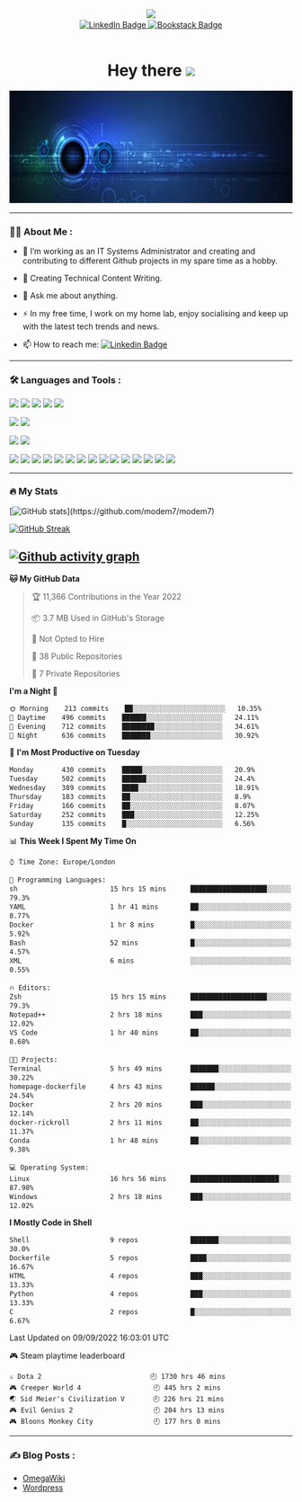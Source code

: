 <div id="header" align="center">
  <img src="https://media.giphy.com/media/f3iwJFOVOwuy7K6FFw/giphy.gif" width="300"/>
<div id="badges">
  <a href="https://www.linkedin.com/in/alexlaneit/">
    <img src="https://img.shields.io/badge/LinkedIn-blue?style=for-the-badge&logo=linkedin&logoColor=white" alt="LinkedIn Badge"/>
  </a>
  <a href="https://omegawiki.modem7.com">
  <img src="https://img.shields.io/badge/Bookstack-blue?style=for-the-badge&logo=BookStack&logoColor=white" alt="Bookstack Badge"/>
  </a>
</div>
  <img src="https://komarev.com/ghpvc/?username=modem7&style=flat-square&color=blue" alt=""/>
<h1>
  Hey there
  <img src="https://media.giphy.com/media/hvRJCLFzcasrR4ia7z/giphy.gif" width="30px"/>
</h1>
</div>

<div align="center">
  <img src="https://github.com/modem7/MiscAssets/blob/master/images/ezgif-6-79e26c05da.jpg" width="800" height="200"/>
</div>

---

### :man_technologist: About Me :
- :telescope: I’m working as an IT Systems Administrator and creating and contributing to different Github projects in my spare time as a hobby.

- :seedling: Creating Technical Content Writing.

- 💬 Ask me about anything.

- :zap: In my free time, I work on my home lab, enjoy socialising and keep up with the latest tech trends and news.

- :mailbox: How to reach me: [![Linkedin Badge](https://img.shields.io/badge/-AlexLaneIT-blue?style=flat&logo=Linkedin&logoColor=white)](https://www.linkedin.com/in/alexlaneit/)

---

### :hammer_and_wrench: Languages and Tools :
![](https://img.shields.io/badge/OS-Centos-informational?style=flat&logo=centos&logoColor=white&color=981e32)
![](https://img.shields.io/badge/OS-Debian-informational?style=flat&logo=debian&logoColor=white&color=981e32)
![](https://img.shields.io/badge/OS-RHEL-informational?style=flat&logo=red-hat&logoColor=white&color=981e32)
![](https://img.shields.io/badge/OS-Ubuntu-informational?style=flat&logo=ubuntu&logoColor=white&color=981e32)
![](https://img.shields.io/badge/OS-Windows-informational?style=flat&logo=windows&logoColor=white&color=981e32)

![](https://img.shields.io/badge/Editor-Notepad++-informational?style=flat&logo=notepadplusplus&logoColor=white&color=981e32)
![](https://img.shields.io/badge/Editor-Visual_Studio_Code-informational?style=flat&logo=visual-studio-code&logoColor=white&color=981e32)


![](https://img.shields.io/badge/Shell-Bash-informational?style=flat&logo=gnu-bash&logoColor=white&color=981e32)
![](https://img.shields.io/badge/Shell-ZSH-informational?style=flat&logo=gnu-bash&logoColor=white&color=981e32)

![](https://img.shields.io/badge/Tools-3CX-informational?style=flat&logoColor=white&color=981e32)
![](https://img.shields.io/badge/Tools-Ansible-informational?style=flat&logo=ansible&logoColor=white&color=981e32)
![](https://img.shields.io/badge/Tools-Arduino-informational?style=flat&logo=arduino&logoColor=white&color=981e32)
![](https://img.shields.io/badge/Tools-Borg-informational?style=flat&logoColor=white&color=981e32)
![](https://img.shields.io/badge/Tools-Docker-informational?style=flat&logo=docker&logoColor=white&color=981e32)
![](https://img.shields.io/badge/Tools-Drone_CI-informational?style=flat&logo=drone&logoColor=white&color=981e32)
![](https://img.shields.io/badge/Tools-Git-informational?style=flat&logo=git&logoColor=white&color=981e32)
![](https://img.shields.io/badge/Tools-Github-informational?style=flat&logo=github&logoColor=white&color=981e32)
![](https://img.shields.io/badge/Tools-Gitlab-informational?style=flat&logo=gitlab&logoColor=white&color=981e32)
![](https://img.shields.io/badge/Tools-Jira-informational?style=flat&logo=jira&logoColor=white&color=981e32)
![](https://img.shields.io/badge/Tools-Kanban-informational?style=flat&logoColor=white&color=981e32)
![](https://img.shields.io/badge/Tools-Nginx-informational?style=flat&logo=nginx&logoColor=white&color=981e32)
![](https://img.shields.io/badge/Tools-Raspberry_Pi-informational?style=flat&logo=raspberry-pi&logoColor=white&color=981e32)
![](https://img.shields.io/badge/Tools-Snyk-informational?style=flat&logo=snyk&logoColor=white&color=981e32)
![](https://img.shields.io/badge/Tools-Traefik-informational?style=flat&logo=traefikmesh&logoColor=white&color=981e32)

---

### :fire: My Stats
[![GitHub stats](https://github-readme-stats.vercel.app/api?username=modem7&show_icons=true&theme=codeSTACKr&count_private=true")](https://github.com/modem7/modem7)

[![GitHub Streak](http://github-readme-streak-stats.herokuapp.com?user=modem7&theme=elegant&hide_border=true&date_format=j%20M%5B%20Y%5D&background=DD272700)](https://git.io/streak-stats)

[![Github activity graph](https://activity-graph.herokuapp.com/graph?username=modem7&theme=elegant&custom_title=Contribution%20Graph&hide_border=true&bg_color=%20)](https://github.com/modem7/modem7)
---

<!--START_SECTION:waka-->
**🐱 My GitHub Data** 

> 🏆 11,366 Contributions in the Year 2022
 > 
> 📦 3.7 MB Used in GitHub's Storage 
 > 
> 🚫 Not Opted to Hire
 > 
> 📜 38 Public Repositories 
 > 
> 🔑 7 Private Repositories  
 > 
**I'm a Night 🦉** 

```text
🌞 Morning    213 commits    ██░░░░░░░░░░░░░░░░░░░░░░░   10.35% 
🌆 Daytime    496 commits    ██████░░░░░░░░░░░░░░░░░░░   24.11% 
🌃 Evening    712 commits    ████████░░░░░░░░░░░░░░░░░   34.61% 
🌙 Night      636 commits    ███████░░░░░░░░░░░░░░░░░░   30.92%

```
📅 **I'm Most Productive on Tuesday** 

```text
Monday       430 commits    █████░░░░░░░░░░░░░░░░░░░░   20.9% 
Tuesday      502 commits    ██████░░░░░░░░░░░░░░░░░░░   24.4% 
Wednesday    389 commits    ████░░░░░░░░░░░░░░░░░░░░░   18.91% 
Thursday     183 commits    ██░░░░░░░░░░░░░░░░░░░░░░░   8.9% 
Friday       166 commits    ██░░░░░░░░░░░░░░░░░░░░░░░   8.07% 
Saturday     252 commits    ███░░░░░░░░░░░░░░░░░░░░░░   12.25% 
Sunday       135 commits    █░░░░░░░░░░░░░░░░░░░░░░░░   6.56%

```


📊 **This Week I Spent My Time On** 

```text
⌚︎ Time Zone: Europe/London

💬 Programming Languages: 
sh                       15 hrs 15 mins      ███████████████████░░░░░░   79.3% 
YAML                     1 hr 41 mins        ██░░░░░░░░░░░░░░░░░░░░░░░   8.77% 
Docker                   1 hr 8 mins         █░░░░░░░░░░░░░░░░░░░░░░░░   5.92% 
Bash                     52 mins             █░░░░░░░░░░░░░░░░░░░░░░░░   4.57% 
XML                      6 mins              ░░░░░░░░░░░░░░░░░░░░░░░░░   0.55%

🔥 Editors: 
Zsh                      15 hrs 15 mins      ███████████████████░░░░░░   79.3% 
Notepad++                2 hrs 18 mins       ███░░░░░░░░░░░░░░░░░░░░░░   12.02% 
VS Code                  1 hr 40 mins        ██░░░░░░░░░░░░░░░░░░░░░░░   8.68%

🐱‍💻 Projects: 
Terminal                 5 hrs 49 mins       ███████░░░░░░░░░░░░░░░░░░   30.22% 
homepage-dockerfile      4 hrs 43 mins       ██████░░░░░░░░░░░░░░░░░░░   24.54% 
Docker                   2 hrs 20 mins       ███░░░░░░░░░░░░░░░░░░░░░░   12.14% 
docker-rickroll          2 hrs 11 mins       ██░░░░░░░░░░░░░░░░░░░░░░░   11.37% 
Conda                    1 hr 48 mins        ██░░░░░░░░░░░░░░░░░░░░░░░   9.38%

💻 Operating System: 
Linux                    16 hrs 56 mins      ██████████████████████░░░   87.98% 
Windows                  2 hrs 18 mins       ███░░░░░░░░░░░░░░░░░░░░░░   12.02%

```

**I Mostly Code in Shell** 

```text
Shell                    9 repos             ███████░░░░░░░░░░░░░░░░░░   30.0% 
Dockerfile               5 repos             ████░░░░░░░░░░░░░░░░░░░░░   16.67% 
HTML                     4 repos             ███░░░░░░░░░░░░░░░░░░░░░░   13.33% 
Python                   4 repos             ███░░░░░░░░░░░░░░░░░░░░░░   13.33% 
C                        2 repos             █░░░░░░░░░░░░░░░░░░░░░░░░   6.67%

```



 Last Updated on 09/09/2022 16:03:01 UTC
<!--END_SECTION:waka-->

<!-- steam-box start -->
🎮 Steam playtime leaderboard
```text
⚔️ Dota 2                           🕘 1730 hrs 46 mins
🎮 Creeper World 4                  🕘 445 hrs 2 mins
🌏 Sid Meier's Civilization V       🕘 226 hrs 21 mins
🎮 Evil Genius 2                    🕘 204 hrs 13 mins
🎮 Bloons Monkey City               🕘 177 hrs 0 mins
```
<!-- Powered by https://github.com/YouEclipse/steam-box . -->
<!-- steam-box end -->

---

### :writing_hand: Blog Posts :
- [OmegaWiki](https://omegawiki.modem7.com)
- [Wordpress](https://modem7.wordpress.com)
